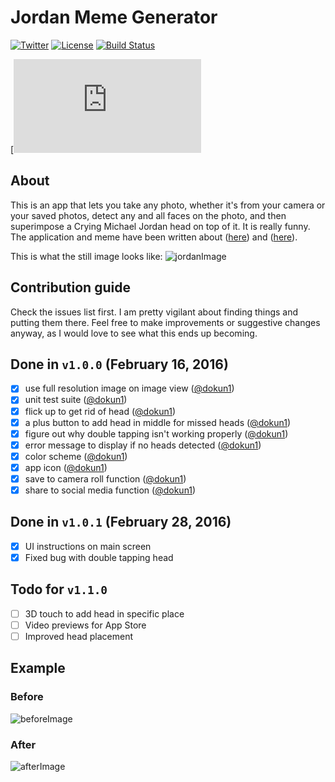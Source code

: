 # Jordan Meme Generator

[![Twitter](https://img.shields.io/badge/contact-@dokun24-blue.svg?style=flat)](https://twitter.com/dokun24)
[![License](http://img.shields.io/badge/license-MIT-green.svg?style=flat)](https://github.com/dokun1/firstRuleFireplace/blob/master/LICENSE)
[![Build Status](https://travis-ci.org/dokun1/jordan-meme-ios.svg?branch=master)](https://travis-ci.org/dokun1/jordan-meme-ios)

[![The NY Times](http://www.nytimes.com/2016/06/04/arts/crying-jordan-the-meme-that-just-wont-die.html?_r=0)

## About
This is an app that lets you take any photo, whether it's from your camera or your saved photos, detect any and all faces on the photo, and then superimpose a Crying Michael Jordan head on top of it. It is really funny. The application and meme have been written about ([here](http://www.nytimes.com/2016/06/04/arts/crying-jordan-the-meme-that-just-wont-die.html?_r=0)) and ([here](https://google.com)).

This is what the still image looks like:
![jordanImage](https://raw.githubusercontent.com/dokun1/jordan-meme-ios/master/JordanHeadMeme/JordanHeadMeme/Assets.xcassets/jordanHead.imageset/jordanHead.png)

## Contribution guide

Check the issues list first. I am pretty vigilant about finding things and putting them there. Feel free to make improvements or suggestive changes anyway, as I would love to see what this ends up becoming.

## Done in `v1.0.0` (February 16, 2016)

- [x] use full resolution image on image view ([@dokun1](https://github.com/dokun1))
- [x] unit test suite ([@dokun1](https://github.com/dokun1))
- [x] flick up to get rid of head ([@dokun1](https://github.com/dokun1))
- [x] a plus button to add head in middle for missed heads ([@dokun1](https://github.com/dokun1))
- [x] figure out why double tapping isn't working properly ([@dokun1](https://github.com/dokun1))
- [x] error message to display if no heads detected ([@dokun1](https://github.com/dokun1))
- [x] color scheme ([@dokun1](https://github.com/dokun1))
- [x] app icon ([@dokun1](https://github.com/dokun1))
- [x] save to camera roll function ([@dokun1](https://github.com/dokun1))
- [x] share to social media function ([@dokun1](https://github.com/dokun1))

## Done in `v1.0.1` (February 28, 2016)

- [x] UI instructions on main screen
- [x] Fixed bug with double tapping head

## Todo for `v1.1.0`

- [ ] 3D touch to add head in specific place
- [ ] Video previews for App Store
- [ ] Improved head placement

## Example

### Before
![beforeImage](https://raw.githubusercontent.com/dokun1/jordan-meme-ios/master/JordanHeadMeme/before.jpg)
### After
![afterImage](https://raw.githubusercontent.com/dokun1/jordan-meme-ios/master/JordanHeadMeme/after.jpg)
